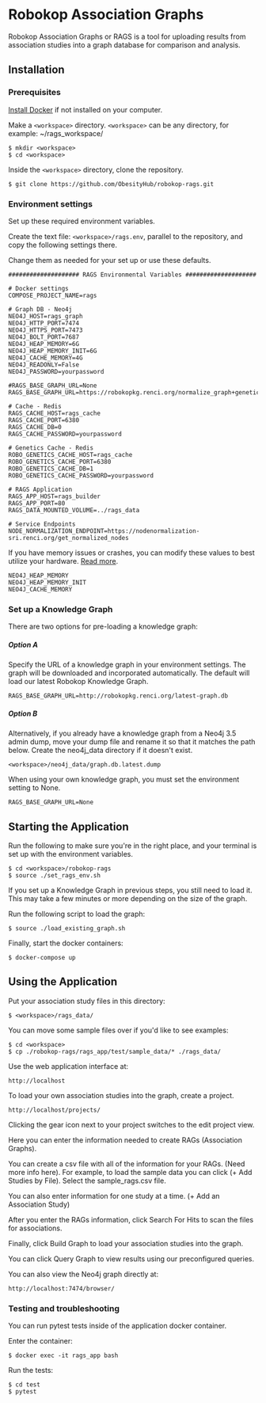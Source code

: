# Robokop Association Graphs

Robokop Association Graphs or RAGS is a tool for uploading results from association studies into a graph database for comparison and analysis. 

## Installation

### Prerequisites
[Install Docker](https://www.docker.com/get-started) if not installed on your computer. 

Make a ``<workspace>`` directory. ``<workspace>`` can be any directory, for example: ~/rags_workspace/

```
$ mkdir <workspace>
$ cd <workspace> 
```

Inside the ``<workspace>`` directory, clone the repository.
```
$ git clone https://github.com/ObesityHub/robokop-rags.git
```

### Environment settings

Set up these required environment variables.

Create the text file: `<workspace>/rags.env`, parallel to the repository, and copy the following settings there. 

Change them as needed for your set up or use these defaults.

```
#################### RAGS Environmental Variables ####################

# Docker settings
COMPOSE_PROJECT_NAME=rags

# Graph DB - Neo4j
NEO4J_HOST=rags_graph
NEO4J_HTTP_PORT=7474
NEO4J_HTTPS_PORT=7473
NEO4J_BOLT_PORT=7687
NEO4J_HEAP_MEMORY=6G
NEO4J_HEAP_MEMORY_INIT=6G
NEO4J_CACHE_MEMORY=4G
NEO4J_READONLY=False
NEO4J_PASSWORD=yourpassword

#RAGS_BASE_GRAPH_URL=None
RAGS_BASE_GRAPH_URL=https://robokopkg.renci.org/normalize_graph+genetics.dump.db

# Cache - Redis
RAGS_CACHE_HOST=rags_cache
RAGS_CACHE_PORT=6380
RAGS_CACHE_DB=0
RAGS_CACHE_PASSWORD=yourpassword

# Genetics Cache - Redis
ROBO_GENETICS_CACHE_HOST=rags_cache
ROBO_GENETICS_CACHE_PORT=6380
ROBO_GENETICS_CACHE_DB=1
ROBO_GENETICS_CACHE_PASSWORD=yourpassword

# RAGS Application
RAGS_APP_HOST=rags_builder
RAGS_APP_PORT=80
RAGS_DATA_MOUNTED_VOLUME=../rags_data

# Service Endpoints
NODE_NORMALIZATION_ENDPOINT=https://nodenormalization-sri.renci.org/get_normalized_nodes

```

If you have memory issues or crashes, you can modify these values to best utilize your hardware. [Read more](https://neo4j.com/developer/guide-performance-tuning/).

```
NEO4J_HEAP_MEMORY
NEO4J_HEAP_MEMORY_INIT
NEO4J_CACHE_MEMORY
```

### Set up a Knowledge Graph
There are two options for pre-loading a knowledge graph:

##### Option A

Specify the URL of a knowledge graph in your environment settings. The graph will be downloaded and incorporated automatically. The default will load our latest Robokop Knowledge Graph.

```
RAGS_BASE_GRAPH_URL=http://robokopkg.renci.org/latest-graph.db
```

##### Option B

Alternatively, if you already have a knowledge graph from a Neo4j 3.5 admin dump, move your dump file and rename it so that it matches the path below. Create the neo4j_data directory if it doesn't exist.
```
<workspace>/neo4j_data/graph.db.latest.dump
```
When using your own knowledge graph, you must set the environment setting to None.
```
RAGS_BASE_GRAPH_URL=None
```


## Starting the Application
Run the following to make sure you're in the right place, and your terminal is set up with the environment variables.

```
$ cd <workspace>/robokop-rags
$ source ./set_rags_env.sh
```

If you set up a Knowledge Graph in previous steps, you still need to load it. This may take a few minutes or more depending on the size of the graph.

Run the following script to load the graph:
```
$ source ./load_existing_graph.sh
```

Finally, start the docker containers:

```
$ docker-compose up
```

## Using the Application

Put your association study files in this directory:
```
$ <workspace>/rags_data/
```
You can move some sample files over if you'd like to see examples:
```
$ cd <workspace>
$ cp ./robokop-rags/rags_app/test/sample_data/* ./rags_data/
```
Use the web application interface at:
```
http://localhost
```
To load your own association studies into the graph, create a project.
```
http://localhost/projects/
```
Clicking the gear icon next to your project switches to the edit project view.

Here you can enter the information needed to create RAGs (Association Graphs).

You can create a csv file with all of the information for your RAGs. (Need more info here). For example, to load the sample data you can click (+ Add Studies by File). Select the sample_rags.csv file.

You can also enter information for one study at a time. (+ Add an Association Study)

After you enter the RAGs information, click Search For Hits to scan the files for associations.

Finally, click Build Graph to load your association studies into the graph.

You can click Query Graph to view results using our preconfigured queries.

You can also view the Neo4j graph directly at:
```
http://localhost:7474/browser/
```

### Testing and troubleshooting

You can run pytest tests inside of the application docker container. 

Enter the container:
```
$ docker exec -it rags_app bash
```
Run the tests:
```
$ cd test
$ pytest
```
